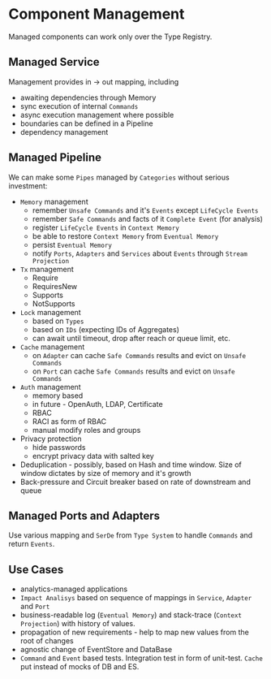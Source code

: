# Component Management
Managed components can work only over the Type Registry.

## Managed Service
Management provides in -> out mapping, including
* awaiting dependencies through Memory
* sync execution of internal `Commands`
* async execution management where possible
* boundaries can be defined in a Pipeline
* dependency management

## Managed Pipeline
We can make some `Pipes` managed by `Categories` without serious investment:
* `Memory` management
    * remember `Unsafe Commands` and it's `Events` except `LifeCycle Events`
    * remember `Safe Commands` and facts of it `Complete Event` (for analysis)
    * register `LifeCycle Events` in `Context Memory`
    * be able to restore `Context Memory` from `Eventual Memory`
    * persist `Eventual Memory`
    * notify `Ports`, `Adapters` and `Services` about `Events` through `Stream Projection`
* `Tx` management
    * Require
    * RequiresNew
    * Supports
    * NotSupports
* `Lock` management
    * based on `Types`
    * based on `IDs` (expecting IDs of Aggregates)
    * can await until timeout, drop after reach or queue limit, etc.
* `Cache` management
    * on `Adapter` can cache `Safe Commands` results and evict on `Unsafe Commands`
    * on `Port` can cache `Safe Commands` results and evict on `Unsafe Commands`
* `Auth` management
    * memory based
    * in future - OpenAuth, LDAP, Certificate
    * RBAC
    * RACI as form of RBAC
    * manual modify roles and groups
* Privacy protection
    * hide passwords
    * encrypt privacy data with salted key
* Deduplication - possibly, based on Hash and time window. Size of window dictates by size of memory and it's growth
* Back-pressure and Circuit breaker based on rate of downstream and queue

## Managed Ports and Adapters
Use various mapping and `SerDe` from `Type System` to handle `Commands` and return `Events`.

## Use Cases
* analytics-managed applications
* `Impact Analisys` based on sequence of mappings in `Service`, `Adapter` and `Port`
* business-readable log (`Eventual Memory`) and stack-trace (`Context Projection`) with history of values.
* propagation of new requirements - help to map new values from the root of changes
* agnostic change of EventStore and DataBase
* `Command` and `Event` based tests. Integration test in form of unit-test. `Cache` put instead of mocks of DB and ES.
